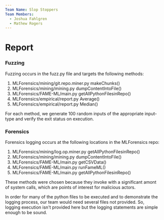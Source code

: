 ```yaml
---
Team Name: Slop Stoppers
Team Members:
  - Joshua Fahlgren
  - Mathew Rogers
---
```


# Report

### Fuzzing

Fuzzing occurs in the fuzz.py file and targets the following methods:

1. MLForensics/mining/git.repo.miner.py makeChunks()
2. MLForensics/mining/mining.py dumpContentIntoFile()
3. MLForensics/FAME-ML/main.py getAllPythonFilesinRepo()
4. MLForensics/empirical/report.py Average()
5. MLForensics/empirical/report.py Median()

For each method, we generate 100 random inputs of the appropriate input-type and verify the exit status on execution.

### Forensics

Forensics logging occurs at the following locations in the MLForensics repo:

1. MLForensics/mining/log.op.miner.py getAllPythonFilesinRepo()
2. MLForensics/mining/mining.py dumpContentIntoFile()
3. MLForensics/FAME-ML/main.py getCSVData()
4. MLForensics/FAME-ML/main.py runFameML()
5. MLForensics/FAME-ML/main.py getAllPythonFilesinRepo()

These methods were chosen because they invoke with a significant amont of system calls, which are points of interest for malicious actors.

In order for many of the python files to be executed and to demonstrate the logging process, our team would need several files not provided. So, logging execution isn't provided here but the logging statements are simple enough to be sound.

